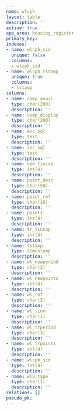 ```yaml
---
name: wlcph
layout: table
description: ''
active: true
app_area: housing_register
primary_key: 
indexes:
- name: wlcph_sid
  unique: false
  columns:
  - wlcph_sid
- name: wlcph_tstamp
  unique: true
  columns:
  - tstamp
columns:
- name: comp_avail
  type: char(200)
  description: ''
- name: comp_display
  type: char(200)
  description: ''
- name: exc_sql
  type: text
  description: ''
- name: inc_sql
  type: text
  description: ''
- name: new_tincap
  type: int(4)
  description: ''
- name: point_desc
  type: char(50)
  description: ''
- name: point_ref
  type: char(10)
  description: ''
- name: points
  type: int(4)
  description: ''
- name: tr_tincap
  type: int(4)
  description: ''
- name: tstamp
  type: timestamp
  description: ''
- name: wl_newperiod
  type: char(3)
  description: ''
- name: wl_newpoints
  type: int(4)
  description: ''
- name: wl_ref
  type: char(3)
  description: ''
- name: wl_tinm
  type: char(1)
  description: ''
- name: wl_trperiod
  type: char(3)
  description: ''
- name: wl_trpoints
  type: int(4)
  description: ''
- name: wlcph_sid
  type: int(4)
  description: ''
- name: wlp_type
  type: char(1)
  description: ''
relations: []
pseudo_pk: 
---
```


